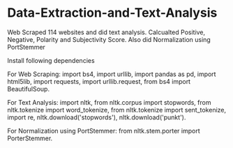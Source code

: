 # Data-Extraction-and-Text-Analysis

Web Scraped 114 websites and did text analysis.
Calcualted Positive, Negative, Polarity and Subjectivity Score.
Also did Normalization using PortStemmer

Install following dependencies

For Web Scraping:
import bs4, 
import urllib,
import pandas as pd,
import html5lib,
import requests,
import urllib.request,
from bs4 import BeautifulSoup.

For Text Analysis:
import nltk,
from nltk.corpus import stopwords,
from nltk.tokenize import word_tokenize,
from nltk.tokenize import sent_tokenize,
import re,
nltk.download('stopwords'),
nltk.download('punkt').

For Normalization using PortStemmer:
from nltk.stem.porter import PorterStemmer.
